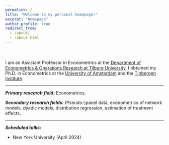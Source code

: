 ```yaml
---
permalink: /
title: "Welcome to my personal homepage!"
excerpt: "Homepage"
author_profile: true
redirect_from: 
  - /about/
  - /about.html
---
```

<br><br>
I am an Assistant Professor in Econometrics at the [Department of Econometrics & Operations Research at Tilburg University](https://www.tilburguniversity.edu/about/schools/economics-and-management/organization/departments/eor). I obtained my Ph.D. in Econometrics at the [University of Amsterdam](https://ase.uva.nl/content/sections/quantitative-economics/quantitative-economics.html?origin=D4DixO%2FESbuaIXcFryAJdQ) and the [Tinbergen Institute](https://www.tinbergen.nl/home). 
   
---

***Primary research field:*** Econometrics.  

***Secondary research fields:*** (Pseudo-)panel data, econometrics of network models, dyadic models, distribution regression, estimation of treatment effects.  

---

***Scheduled talks:***   

- New York University (April 2024)  





